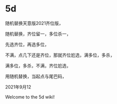 
# 5d

随机替换天意版2021齐位版，


随机替换，齐位留一，多位杀一，

先选齐位，再选多位，


不满，点几下还是齐位，那就齐位尬选，满多位，多杀，


满多位，多杀，不满，齐位尬选，



用随机替换，当起点与尾巴码，


2021年9月12


Welcome to the 5d wiki!

